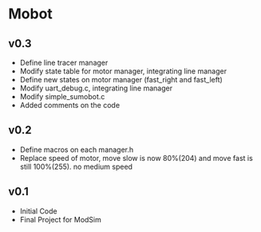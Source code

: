 
# Mobot
## v0.3
- Define line tracer manager
- Modify state table for motor manager, integrating line manager
- Define new states on motor manager (fast_right and fast_left)
- Modify uart_debug.c, integrating line manager
- Modify simple_sumobot.c
- Added comments on the code
## v0.2
- Define macros on each manager.h
- Replace speed of motor, move slow is now 80%(204) and move fast is still 100%(255). no medium speed
## v0.1
- Initial Code
- Final Project for ModSim

